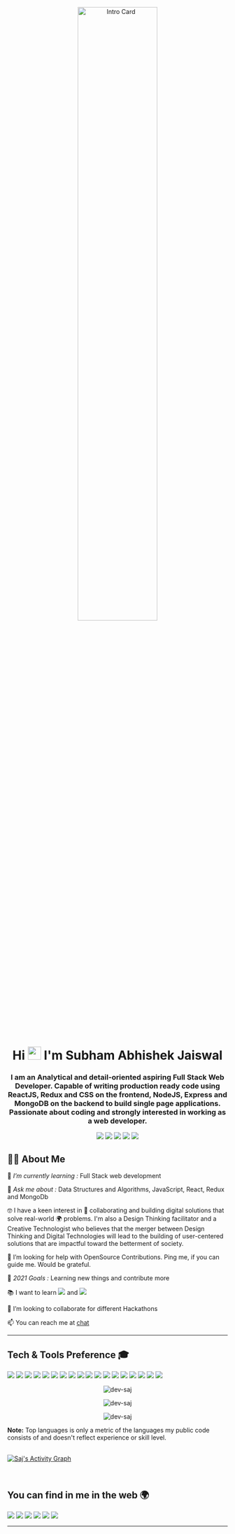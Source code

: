 <p align="center">
    <img src="https://coindsyz.com/wp-content/uploads/2021/05/1584023795.gif" width="60%" title="Intro Card" alt="Intro Card">
  </p>

<h1 align="center">Hi <img src="https://raw.githubusercontent.com/MartinHeinz/MartinHeinz/master/wave.gif" width="30px"> I'm Subham Abhishek Jaiswal</h1>
<h3 align="center">I am an Analytical and detail-oriented aspiring Full Stack Web Developer. Capable of writing production ready code using ReactJS, Redux and CSS on the frontend, NodeJS, Express and MongoDB on the backend to build single page applications. Passionate about coding and strongly interested in working as a web developer.</h3>



<p align= "center">

<img src="https://img.shields.io/badge/-Javascript-red"/>
<img src="https://img.shields.io/badge/-ReactJS-blue"/>
<img src="https://img.shields.io/badge/-NodeJS-green"/>
<img src="https://img.shields.io/badge/-ExpressJS-blueviolet"/>
<img src="https://img.shields.io/badge/-MongoDB-brightgreen"/>
</p>

## 🙋‍♂️ About Me

🌱 *I’m currently learning :* Full Stack web development

💬 *Ask me about :* Data Structures and Algorithms, JavaScript, React, Redux and MongoDb

🤓 I have a keen interest in 🤝 collaborating and building digital solutions that solve real-world 🌍 problems. I'm also a Design Thinking facilitator and a Creative Technologist who believes that the merger between Design Thinking and Digital Technologies will lead to the building of user-centered solutions that are impactful toward the betterment of society.

🤝 I’m looking for help with OpenSource Contributions. Ping me, if you can guide me. Would be grateful.

🥅 *2021 Goals :* Learning new things and contribute more

📚 I want to learn <a href="https://storybook.js.org/"><img src="https://img.shields.io/badge/-StoryBookJs-ff528c?style=flat"></a> and <a href="https://www.framer.com/motion/"><img src="http://img.shields.io/badge/-Framer Motion-bb00dd?style=flat"/></a>

👯 I’m looking to collaborate for different Hackathons

📫 You can reach me at [chat](www.linkedin.com/in/dev-saj) 

---

## Tech & Tools Preference 🎓

<img src = "https://img.shields.io/badge/-HTML5-E34F26?style=flat&logo=html5&logoColor=white">  <img src = "https://img.shields.io/badge/-CSS3-1572B6?style=flat&logo=css3&logoColor=white">
<img src="https://img.shields.io/badge/-Bootstrap-563D7C?style=flat&logo=bootstrap&logoColor=white">
<img src="https://img.shields.io/badge/-JavaScript-eed718?style=flat&logo=javascript&logoColor=ffffff">
<img src="https://img.shields.io/badge/-React-222222?style=flat&logo=react&logoColor=00c8ff">
<img src="https://img.shields.io/badge/-Redux-purple?style=flat&logo=reduc&logoColor=white">
<img src="https://img.shields.io/badge/-MongoDB-4DB33D?style=flat&logo=mongodb&logoColor=FFFFFF">
<img src="https://img.shields.io/badge/-MySQL-F29111?style=flat&logo=mysql&logoColor=FFFFFF">
<img src="https://img.shields.io/badge/-ExpressJs-787878?style=flat">
<img src="https://img.shields.io/badge/-NodeJs-3C873A?style=flat&logo=Node.js&logoColor=white">
<img src="https://img.shields.io/badge/-Firebase-FFA611?style=flat&logo=firebase&logoColor=FFFFFF">
<img src="https://img.shields.io/badge/-Progressive Web Apps-5A0FC8?style=flat">
<img src="http://img.shields.io/badge/-Git-F1502F?style=flat&logo=git&logoColor=FFFFFF">
<img src="http://img.shields.io/badge/-Github-222222?style=flat&logo=github&logoColor=FFFFFF">
<img src="http://img.shields.io/badge/-VS%20Code-007ACC?style=flat&logo=visual%20studio%20code&logoColor=white">
<img src="http://img.shields.io/badge/-Heroku-430098?style=flat&logo=heroku&logoColor=white">
<img src="http://img.shields.io/badge/-Vercel-222222?style=flat&logo=vercel&logoColor=white">
<img src="https://img.shields.io/badge/-Netlify-blue?style=flat&logo=netlify&logoColor=white">
<br/>

<p align="center">
    <img src="https://github-readme-streak-stats.herokuapp.com/?user=Subham-Abhishek&" alt="dev-saj" />
</p>

 
  <p align="center">
    <img align="center" src="https://github-readme-stats.vercel.app/api?username=Subham-Abhishek&show_icons=true&locale=en" alt="dev-saj" />
    </p>
     
  <p align="center">
   <img align="center" src="https://github-readme-stats.vercel.app/api/top-langs?username=Subham-Abhishek&show_icons=true&locale=en&layout=compact" alt="dev-saj" />
    </p>
  <b>Note:</b> Top languages is only a metric of the languages my public code consists of and doesn't reflect experience or skill level.

<br/>

<br/>

<a href="https://github.com/Subham-Abhishek/github-readme-activity-graph"><img alt="Saj's Activity Graph" src="https://activity-graph.herokuapp.com/graph?username=Subham-Abhishek&bg_color=0D1117&color=5BCDEC&line=5BCDEC&point=FFFFFF&hide_border=true" /></a>

<br/>

## You can find in me in the web 🌍

<p align="left">

<a target="_blank" href = "https://dev-saj.netlify.app/"><img src="https://img.shields.io/badge/-Portfolio%20Website-222?style=flat&logo=medium&logoColor=white"/></a>
<a target="_blank" href = "https://twitter.com/Abhishe33732978"><img src="http://img.shields.io/badge/-Twitter-1DA1F2?style=flat&logo=twitter&logoColor=white"/></a>
<a target="_blank" href = "mailto:abhi950727@gmail.com"><img src="https://img.shields.io/badge/-Gmail-D14836?style=flat&logo=gmail&logoColor=white"/></a>
<a target="_blank" href = "https://hashnode.com/@saj"><img src="http://img.shields.io/badge/-Hashnode-2962ff?style=flat&logo=hashnode&logoColor=white"/></a>
<a target="_blank" href = "https://stackoverflow.com/users/16326711/subham-abhishek"><img src="https://img.shields.io/badge/-Stack%20Overflow-FE7D37?style=flat&logo=stackoverflow&logoColor=white"/></a>
<a target="_blank" href = "https://www.instagram.com/abhi950727/"><img src="http://img.shields.io/badge/-Instagram-E4405F?style=flat&logo=instagram&logoColor=white"/></a>

</p>


---

